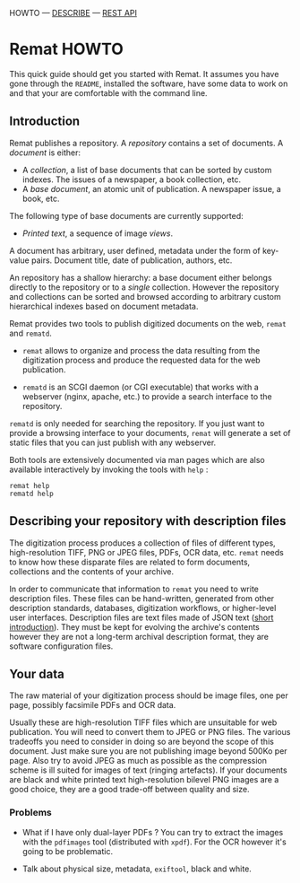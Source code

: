 HOWTO — [DESCRIBE](describe.html) — [REST API](api.html)

# Remat HOWTO 

This quick guide should get you started with Remat. It assumes you
have gone through the `README`, installed the software, have some data
to work on and that your are comfortable with the command line.

## Introduction

Remat publishes a repository. A *repository* contains a set of
documents.  A *document* is either:

* A *collection*, a list of base documents that can be sorted by
  custom indexes. The issues of a newspaper, a book collection,
  etc.
* A *base document*, an atomic unit of publication. A newspaper issue,
  a book, etc.

The following type of base documents are currently supported:

* *Printed text*, a sequence of image *views*.

A document has arbitrary, user defined, metadata under the form of
key-value pairs. Document title, date of publication, authors, etc.

An repository has a shallow hierarchy: a base document either belongs
directly to the repository or to a *single* collection. However the
repository and collections can be sorted and browsed according to
arbitrary custom hierarchical indexes based on document metadata.

Remat provides two tools to publish digitized documents on the web,
`remat` and `rematd`.

* `remat` allows to organize and process the data resulting from the 
  digitization process and produce the requested data for the web 
  publication. 

* `rematd` is an SCGI daemon (or CGI executable) that works with a
  webserver (nginx, apache, etc.) to provide a search interface to the
  repository.

`rematd` is only needed for searching the repository. If you just want to
provide a browsing interface to your documents, `remat` will generate
a set of static files that you can just publish with any webserver.

Both tools are extensively documented via man pages which are also
available interactively by invoking the tools with `help` :

    remat help 
    rematd help
    

## Describing your repository with description files

The digitization process produces a collection of files of different
types, high-resolution TIFF, PNG or JPEG files, PDFs, OCR data,
etc. `remat` needs to know how these disparate files are related to
form documents, collections and the contents of your archive. 

In order to communicate that information to `remat` you need to write
description files. These files can be hand-written, generated from
other description standards, databases, digitization workflows, or
higher-level user interfaces. Description files are text files made of
JSON text ([short introduction](http://json.org)). They must be kept
for evolving the archive's contents however they are not a long-term
archival description format, they are software configuration files.

## Your data

The raw material of your digitization process should be image files,
one per page, possibly facsimile PDFs and OCR data.

Usually these are high-resolution TIFF files which are unsuitable for
web publication. You will need to convert them to JPEG or PNG
files. The various tradeoffs you need to consider in doing so are
beyond the scope of this document. Just make sure you are not
publishing image beyond 500Ko per page. Also try to avoid JPEG as much
as possible as the compression scheme is ill suited for images of text
(ringing artefacts). If your documents are black and white printed
text high-resolution bilevel PNG images are a good choice, they are a
good trade-off between quality and size.

### Problems 

* What if I have only dual-layer PDFs ?
   You can try to extract the images with the `pdfimages` tool 
   (distributed with `xpdf`). For the OCR however it's going to be 
   problematic. 

* Talk about physical size, metadata, `exiftool`, black and white. 
